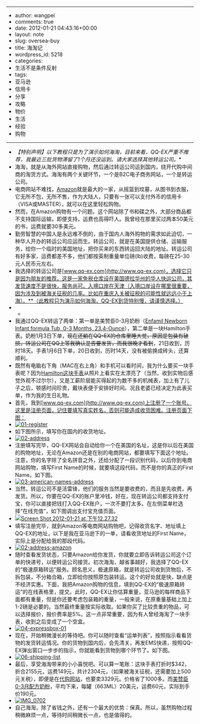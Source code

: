 - --
- author: wangpei
- comments: true
- date: 2012-01-21 04:43:16+00:00
- layout: note
- slug: oversea-buy
- title: 海淘记
- wordpress_id: 5218
- categories:
- 生活不是条件反射
- tags:
- 亚马逊
- 信用卡
- 分享
- 攻略
- 物价
- 生活
- 经验
- 购物
- --
- *【特别声明】以下教程只是为了演示如何海淘，目前来看，QQ-EX严重不推荐，我最近三批货物滞留了1个月还没运到。请大家选择其他转运公司。**
- 海淘，就是从海外网站直接购物，然后通过转运公司运到国内，绕开代购中间商的淘货方式。海淘有两个关键环节，一个是B2C电子商务网站，一个是转运公司。
- 电商网站不难找，[Amazon](http://www.amazon.com)就是最大的一家，从摇篮到坟墓，从图书到衣服，它无所不包，无所不售，作为大陆人，只要有一张可以支付外币的信用卡（VISA或MASTER），就可以在这里轻松购物。
- 然而，在Amazon购物有一个问题。这个网站除了书和碟之外，大部分商品都不支持国际运输，即便支持，运费也高得吓人。我曾经在那里买过两本50美元的书，运费就要30多美元。
- 勤劳智慧的中国人是永远难不倒的，由于国内人海外购物的需求如此迫切，一种华人开办的转运公司应运而生。转运公司，就是在美国提供仓储、运输服务，给你一个临时的美国地址，把你买来的东西转运回大陆的地址。转运公司有好多家，运费都差不多，他们都按英制重量单位磅(lb)收费，每磅在25-30元人民币元左右。
- 我选择的转运公司是[www.qq-ex.com](http://www.qq-ex.com)，选择它只是因为朋友的推荐。这是一家免税仓库设在美国德拉华州的华人快运公司，其发货速度不是很快，服务尚可。入境口岸在天津（入境口岸设在哪里很重要，因为涉及到被海关征税的几率。比如在重庆入关被征税的可能性就远远小于上海）。**（此教程只为演示如何海淘，QQ-EX到货特别慢，请谨慎选择。）
- *
- 我通过QQ-EX转运了两单：第一单是美赞臣0-3月奶粉（[Enfamil Newborn Infant formula Tub, 0-3 Months, 23.4-Ounce](http://www.amazon.com/gp/product/B004538OXS/ref=oh_o01_s00_i00_details)），第二单是一块Hamilton手表。奶粉1月3日下单，<del>现在还躺在QQ-EX的仓库里睡大觉，原因是包装有破损，转运公司在QQ上等我确认是否要发货，而我很晚才看到</del>，21日收到，历时18天。手表1月6日下单，20日收到，历时14天，没有被偷换成砖头，还算顺利。
- 既然有电脑右下角（MAC在右上角）和手机可以看时间，我为什么要买一块手表呢？因为[Hamilton这块手表](http://www.amazon.com/Hamilton-H64455133-Khaki-Black-Watch/dp/B001F7MIY8/ref=sr_1_2?ie=UTF8&qid=1327116485&sr=8-2)从照片上看实在太漂亮了（当然，收到实物后感觉外观不过尔尔），又是工薪阶层能买得起的为数不多的机械表，加上有了儿子之后，顿感时间珍贵，戴块表便于安排好时间。况且老婆已经决定为此表买单，作为我的生日礼物。
- 首先，我到[www.qq-ex.com](http://www.qq-ex.com)上注册了一个账号。这里是注册页面，记住要填写真实姓名，否则可能造成收货困难。注册页面下图：
- [![01-register](http://farm8.static.flickr.com/7035/6733991403_d837ea4b11.jpg)](http://www.flickr.com/photos/42121485@N00/6733991403)
- 如下图所示，填写你在国内的收货地址。
- [![02-address](http://farm8.staticflickr.com/7160/6733991717_41332fee38.jpg)](http://www.flickr.com/photos/42121485@N00/6733991717)
- 注册填写完毕，QQ-EX网站会自动给你一个在美国的名址，这是你以后在美国的购物地址，无论在Amazon还是在别的电商网站，都要填写下面这个地址。注意，你的名字除了全名拼音之外，还给分配了一段识别代码，以后你到电商网站购物，填写First Name的时候，就要填这段代码，而不是你的真正的First Name。如下图。
- [![03-american-names-address](http://farm8.staticflickr.com/7159/6733991909_19a2c669b5.jpg)](http://www.flickr.com/photos/42121485@N00/6733991909)
- 当然，转运公司不是活雷锋，他们的服务当然是要收费的，而且是先收费，再发货。所以，你要在QQ-EX的账户里冲钱，好在，现在转运公司都支持支付宝，你可以直接把钱打入QQ-EX账户，一次不要打太多。在左侧菜单栏选择“在线充值”，如下图调出支付宝充值页面。
- [![Screen Shot 2012-01-21 at 下午12.27.32](http://farm8.staticflickr.com/7016/6734231537_3763a65ae4.jpg)](http://www.flickr.com/photos/42121485@N00/6734231537)
- 填写注册完毕，就到Amazon等电商网站购物吧，记得收货名字、地址填上QQ-EX的地址，以下是我在亚马逊下的一单，请看收货地址的First Name，实际上是分配给我的那段代码。
- [![02-address-amazon](http://farm8.staticflickr.com/7164/6733993281_e8f8e29f86.jpg)](http://www.flickr.com/photos/42121485@N00/6733993281)
- 随时查看发货状态，只要Amazon给你发货，你就要立即告诉转运公司这个订单的快递号，以便转运公司接货。初次海淘，越省事越好，我选择了QQ-EX的“极速原箱转运”服务。顾名思义，极速原箱，就是转运公司收到货物后，不拆包装，不分箱合箱，立即给你按照原包装转运。这个的好处就是快，缺点是不经济实惠。下面，我把Amazon购物的信息，填到QQ-EX的“极速原箱转运”的在线表格里，提交。此时，QQ-EX让你估算重量，亚马逊的每样商品下面都有重量，但是你还要考虑包装箱的重量，一般来说，在原重量基础上加上1-2磅是必要的。当然最终重量按实际收取。如果你买了比较贵重的物品，可以选择报价，报价费率是5%。这一点非常重要，因为有人曾经海淘了一块手表，收到之后变成了一个空盒。
- [![04-expressbox-01](http://farm8.staticflickr.com/7013/6733992855_f474b9a672.jpg)](http://www.flickr.com/photos/42121485@N00/6733992855)
- 现在，开始稍微漫长的等待吧。你可以随时查看“运单列表”，按照指示看看货物的发货转运情况。你的货物到国内后，会先清关，再发EMS快递，按照QQ-EX弹出窗口一步步的指示，你就能看到货物到哪个环节了。如下图。
- [![06-shipping-list](http://farm8.staticflickr.com/7010/6734010891_b41ed75f71.jpg)](http://www.flickr.com/photos/42121485@N00/6734010891)
- 最后，享受海淘带来的小小喜悦吧。可以算一笔账：这块手表打折时$342，折合2155元，运费149元，共计2304元，（如果被海关征税，还需要加上500元关税），即便是在[代购网站](http://www.freemerce.com/product/hamilton-mens-h64455133-khaki-king-ii-black-dial-watch)，也要卖3329元。价格省了1000多。而[美赞臣0-3月配方奶粉](http://www.amazon.com/gp/product/B004538OXS/ref=oh_o01_s00_i00_details)，平均下来，每罐（663ML）20美元，运费60元，实际到手价190元。
- [![IMG_0702](http://farm8.staticflickr.com/7017/6736045451_84727d76e0.jpg)](http://www.flickr.com/photos/42121485@N00/6736045451)
- 自己海淘，除了省钱之外，还有一个最大的优势：保真。所以，虽然购物过程稍微麻烦一点，等待时间稍微长一点，也是值得的。
